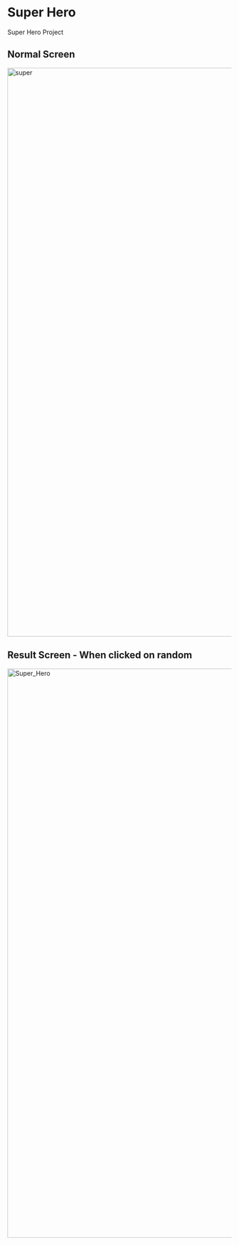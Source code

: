 # Super Hero
Super Hero Project

## Normal Screen
<img width="1279" alt="super" src="https://github.com/Prasannapandhare/Super_Hero/assets/114733798/5cd539da-97e2-4a41-8fe1-04e2a8e0ce3c">

## Result Screen - When clicked on random
<img width="1280" alt="Super_Hero" src="https://github.com/Prasannapandhare/Super_Hero/assets/114733798/5ed03edf-fdc2-48e0-9f1d-0d0cc996f7d3">
